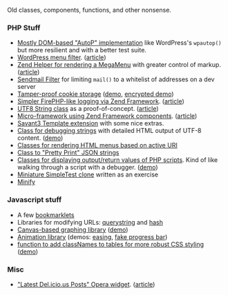 Old classes, components, functions, and other nonsense.

### PHP Stuff ###

  * [Mostly DOM-based "AutoP" implementation](https://github.com/mrclay/old-misc/blob/master/php/MrClay/AutoP.php) like WordPress's `wpautop()` but more resilient and with a better test suite.
  * [WordPress menu filter](https://github.com/mrclay/old-misc/blob/master/php/Coewp/MenuFilter.php). ([article](http://www.mrclay.org/2011/02/02/filtering-wordpress-navigation-menus/))
  * [Zend Helper for rendering a MegaMenu](https://github.com/mrclay/old-misc/blob/master/php/MrClay/ZendHelpers/Navigation/MegaMenu.php) with greater control of markup. ([article](http://www.mrclay.org/2010/11/21/customizing-a-zend-navigation-menu/))
  * [Sendmail Filter](https://github.com/mrclay/old-misc/blob/master/php/MrClay/SendmailFilter.php) for limiting `mail()` to a whitelist of addresses on a dev server
  * [Tamper-proof cookie storage](https://github.com/mrclay/old-misc/blob/master/php/MrClay/CookieStorage.php) ([demo](http://mrclay.org/code_trunk/php/MrClay/CookieStorage/test.php), [encrypted demo](http://mrclay.org/code_trunk/php/MrClay/CookieStorage/test2.php))
  * [Simpler FirePHP-like logging via Zend Framework](https://github.com/mrclay/old-misc/blob/master/php/MrClay/FireLog.php). ([article](http://www.mrclay.org/2011/01/25/simpler-api-for-zends-built-in-firebug-logger/))
  * [UTF8 String class](https://github.com/mrclay/old-misc/blob/master/php/Utf8String.php) as a proof-of-concept. ([article](http://www.mrclay.org/2010/08/06/php-utf-8-string-class/))
  * [Micro-framework using Zend Framework components](https://github.com/mrclay/old-misc/blob/master/php/MrClay/QAD/). ([article](http://www.mrclay.org/2010/11/01/a-zend-framework-app-in-a-single-file/))
  * [Savant3 Template extension](https://github.com/mrclay/old-misc/blob/master/php/MrClay/Template.php) with some nice extras.
  * [Class for debugging strings](https://github.com/mrclay/old-misc/blob/master/php/MrClay/StringDebug.php) with detailed HTML output of UTF-8 content. ([demo](http://mrclay.org/code_trunk/php/MrClay/StringDebug/example.php))
  * [Classes for rendering HTML menus based on active URI](https://github.com/mrclay/old-misc/blob/master/php/MrClay/LinkHelper.php)
  * [Class to "Pretty Print" JSON strings](https://github.com/mrclay/old-misc/blob/master/php/MrClay/JsonFormatter.php)
  * [Classes for displaying output/return values of PHP scripts](https://github.com/mrclay/old-misc/blob/master/php/MrClay/LiveOutput.php). Kind of like walking through a script with a debugger. ([demo](http://mrclay.org/code_trunk/php/MrClay/LiveOutput/example.php))
  * [Miniature SimpleTest clone](https://github.com/mrclay/old-misc/blob/master/php/MrClay/Minitest.php) written as an exercise
  * [Minify](http://code.google.com/p/minify/)

### Javascript stuff ###

  * A few [bookmarklets](https://github.com/mrclay/old-misc/blob/master/javascript/bookmarklets/)
  * Libraries for modifying URLs:  [querystring](https://github.com/mrclay/old-misc/blob/master/javascript/libraries/QueryString.js) and [hash](https://github.com/mrclay/old-misc/blob/master/javascript/libraries/QueryString.js)
  * [Canvas-based graphing library](https://github.com/mrclay/old-misc/blob/master/javascript/libraries/MrClay_Graph/) ([demo](http://mrclay.org/code_trunk/javascript/libraries/MrClay_Graph/))
  * [Animation library](https://github.com/mrclay/old-misc/blob/master/javascript/libraries/MrClay_Transition/) (demos: [easing](http://mrclay.org/code_trunk/javascript/libraries/MrClay_Transition/easing.html), [fake progress bar](http://mrclay.org/code_trunk/javascript/libraries/MrClay_Transition/fake_progress.html))
  * [function to add classNames to tables for more robust CSS styling](https://github.com/mrclay/old-misc/blob/master/javascript/functions/classify_tables/) ([demo](http://mrclay.org/code_trunk/javascript/functions/classify_tables/))

### Misc ###

  * ["Latest Del.icio.us Posts" Opera widget](https://github.com/mrclay/old-misc/blob/master/widgets/opera/latest+delicious/). ([article](http://www.mrclay.org/2006/07/03/widgets/))
